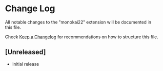 # Change Log

All notable changes to the "monokai22" extension will be documented in this file.

Check [Keep a Changelog](http://keepachangelog.com/) for recommendations on how to structure this file.

## [Unreleased]

- Initial release
